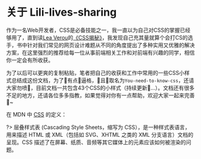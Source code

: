 # 关于 Lili-lives-sharing

作为一名Web开发者，CSS是必备技能之一，我一直以为自己对CSS的掌握已经够用了，直到读[Lea Verou](http://lea.verou.me/about/)的[《CSS揭秘》](https://item.jd.com/11911279.html)，我发现自己充其量就算个会打CS的选手，书中针对我们常见的网页设计难题从不同的角度提出了多种实用又优雅的解决方案，在这里强烈的推荐给每一位从事前端相关工作和对前端有兴趣的同学，相信你一定会有所收获。

为了以后可以更爽的复制粘贴，笔者把自己的收获和工作中常用的一些CSS小样式总结成这份文档，为了有点逼格，且取名为`You-need-to-know-css`，还请大家勿喷🙏，目前文档一共包含43个CSS的小样式（持续更新…）。文档还有很多不足的地方，还请各位多多指教，如果觉得对你有一点帮助，欢迎大家一起来完善:memo:~

在 MDN 中 [CSS](https://developer.mozilla.org/zh-CN/docs/Web/CSS) 的定义：

?> 层叠样式表 (Cascading Style Sheets，缩写为 CSS），是一种样式表语言，用来描述 HTML 或 XML（包括如 SVG、XHTML 之类的 XML 分支语言）文档的呈现。CSS 描述了在屏幕、纸质、音频等其它媒体上的元素应该如何被渲染的问题。





